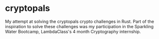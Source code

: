 # cryptopals
My attempt at solving the cryptopals crypto challenges in Rust. Part of the inspiration to solve these challenges was my participation in the Sparkling Water Bootcamp, LambdaClass's 4 month Cryptography internship.
